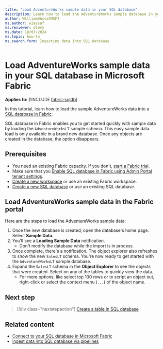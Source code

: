 ```yaml
---
title: "Load AdventureWorks sample data in your SQL database"
description: Learn how to load the AdventureWorks sample database in your Fabric SQL database with the Fabric portal.
author: WilliamDAssafMSFT
ms.author: wiassaf
ms.reviewer: dlevy
ms.date: 10/07/2024
ms.topic: how-to
ms.search.form: Ingesting data into SQL database
---
```

# Load AdventureWorks sample data in your SQL database in Microsoft Fabric

**Applies to:** [!INCLUDE [fabric-sqldb](../includes/applies-to-version/fabric-sqldb.md)]

In this tutorial, learn how to load the sample AdventureWorks data into a [SQL database in Fabric](overview.md).

SQL database in Fabric enables you to get started quickly with sample data by loading the `AdventureWorksLT` sample schema. This easy sample data load is only available in a brand new database. Once any objects are created in the database, the option disappears.

## Prerequisites

- You need an existing Fabric capacity. If you don't, [start a Fabric trial](../../fundamentals/fabric-trial.md).
- Make sure that you [Enable SQL database in Fabric using Admin Portal tenant settings](enable.md).
- [Create a new workspace](../../fundamentals/workspaces.md) or use an existing Fabric workspace.
- [Create a new SQL database](create.md) or use an existing SQL database.

## Load AdventureWorks sample data in the Fabric portal

Here are the steps to load the AdventureWorks sample data: 

1. Once the new database is created, open the database's home page. Select **Sample Data**.
1. You'll see a **Loading Sample Data** notification.
    - Don't modify the database while the import is in process.
1. Once complete, there's a notification. The object explorer also refreshes to show the new `SalesLT` schema. You're now ready to get started with the `AdventureWorksLT` sample database.
1. Expand the `SalesLT` schema in the **Object Explorer** to see the objects that were created. Select on any of the tables to quickly view the data. 
   - For more options, like select top 100 rows or to script an object out, right-click or select the context menu (`...`) of the object name.

## Next step

> [!div class="nextstepaction"]
> [Create a table in SQL database](create-table.md)

## Related content

- [Connect to your SQL database in Microsoft Fabric](connect.md)
- [Ingest data into SQL database via pipelines](load-data-pipelines.md)
